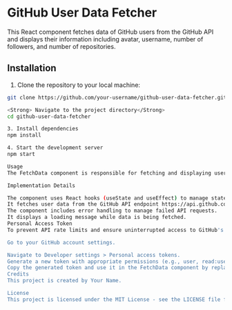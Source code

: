 # GitHub User Data Fetcher

This React component fetches data of GitHub users from the GitHub API and displays their information including avatar, username, number of followers, and number of repositories.

## Installation

1. Clone the repository to your local machine:

```bash
git clone https://github.com/your-username/github-user-data-fetcher.git

<Strong> Navigate to the project directory</Strong> 
cd github-user-data-fetcher

3. Install dependencies
npm install

4. Start the development server
npm start

Usage
The FetchData component is responsible for fetching and displaying user data. It makes use of the GitHub API to retrieve user information.

Implementation Details

The component uses React hooks (useState and useEffect) to manage state and perform side effects respectively.
It fetches user data from the GitHub API endpoint https://api.github.com/users.
The component includes error handling to manage failed API requests.
It displays a loading message while data is being fetched.
Personal Access Token
To prevent API rate limits and ensure uninterrupted access to GitHub's API, a personal access token is used. This token should be kept secure and not shared publicly. To generate a personal access token:

Go to your GitHub account settings.

Navigate to Developer settings > Personal access tokens.
Generate a new token with appropriate permissions (e.g., user, read:user, repo) for accessing the GitHub API.
Copy the generated token and use it in the FetchData component by replacing the token variable with your personal access token.
Credits
This project is created by Your Name.

License
This project is licensed under the MIT License - see the LICENSE file for details.


